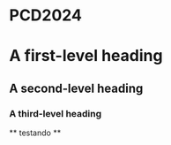 # PCD2024

# A first-level heading
## A second-level heading
### A third-level heading


** testando **
